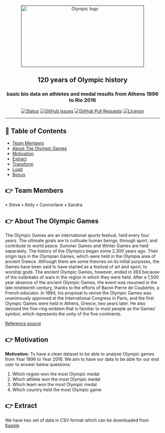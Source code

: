 <p align="center">
  <a href="" rel="noopener">
 <img width=400px height=200px src="https://www.sevenstepswriting.com/wp-content/uploads/2016/08/olympic-rings-on-white-2.jpg" alt="Olympic logo"></a>
</p>

<h2 align="center">120 years of Olympic history</h2>
<h3 align="center">basic bio data on athletes and medal results from Athens 1896 to Rio 2016</h3>

<div align="center">

[![Status](https://img.shields.io/badge/status-active-success.svg)]()
[![GitHub Issues](https://img.shields.io/github/issues/kylelobo/The-Documentation-Compendium.svg)](https://github.com/kylelobo/The-Documentation-Compendium/issues)
[![GitHub Pull Requests](https://img.shields.io/github/issues-pr/kylelobo/The-Documentation-Compendium.svg)](https://github.com/kylelobo/The-Documentation-Compendium/pulls)
[![License](https://img.shields.io/badge/license-MIT-blue.svg)](/LICENSE)

</div>

---

## 📝 Table of Contents

- [Team Members](#Team)
- [About The Olympic Games](#Olympic)
- [Motivation](#Motivation)
- [Extract](#Extract)
- [Transform](#Transform)
- [Load](#Load)
- [Bonus](#Bonus)

## 👉 Team Members<a name = "Team"></a>
•	Steve
•	Kelly
•	Connorlane
•	Sandra

## 👉 About The Olympic Games<a name = "Olympic"></a>
The Olympic Games are an international sports festival, held every four years. The ultimate goals are to cultivate human beings, through sport, and contribute to world peace. Summer Games and Winter Games are held separately. The history of the Olympics began some 2,300 years ago. Their origin lays in the Olympian Games, which were held in the Olympia area of ancient Greece. Although there are some theories on its initial purposes, the Games have been said to have started as a festival of art and sport, to worship gods. The ancient Olympic Games, however, ended in 393 because of the outbreaks of wars in the region in which they were held. After a 1,500 year absence of the ancient Olympic Games, the event was resumed in the late nineteenth century, thanks to the efforts of Baron Pierre de Coubertin, a French educator. In 1894, his proposal to revive the Olympic Games was unanimously approved at the International Congress in Paris, and the first Olympic Games were held in Athens, Greece, two years later. He also devised the five-ring emblem that is familiar to most people as the Games’ symbol, which represents the unity of the five continents.

[Reference source](https://www.2020games.metro.tokyo.lg.jp/eng/taikaijyunbi/olympic/olympic/index.html#:~:text=The%20Olympic%20Games%20are%20an,Winter%20Games%20are%20held%20separately "Source Reference")

## 👉 Motivation <a name = "Motivation"></a>
**Motivation:**
To have a clean dataset to be able to analyse Olympic games from Year 1896 to Year 2016.
We aim to have our data to be able for our end user to answer below questions:
1.	Which region won the most Olympic medal
2.	Which athlete won the most Olympic medal
3.	Which team won the most Olympic medal
4.	Which country held the most Olympic game

## 👉 Extract <a name = "Extract"></a>
We have two set of data in CSV format which can be downloaded from [Kaggle](https://www.kaggle.com/heesoo37/120-years-of-olympic-history-athletes-and-results "Kaggle")




